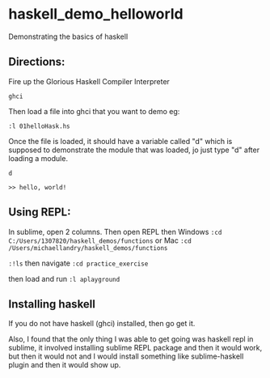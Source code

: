 # haskell_demo_helloworld
Demonstrating the basics of haskell

## Directions:
Fire up the Glorious Haskell Compiler Interpreter

`ghci`

Then load a file into ghci that you want to demo eg:

`:l 01helloHask.hs`

Once the file is loaded, it should have a variable called "d" which is supposed to demonstrate the module that was loaded, jo just type "d" after loading a module.

`d`

`>> hello, world!`

## Using REPL:

In sublime, open 2 columns.
Then open REPL
then Windows
`:cd C:/Users/1307820/haskell_demos/functions`
or Mac
`:cd /Users/michaellandry/haskell_demos/functions`

`:!ls`
then navigate
`:cd practice_exercise`

then load and run
`:l aplayground`


## Installing haskell
If you do not have haskell (ghci) installed, then go get it.

Also, I found that the only thing I was able to get going was haskell repl in sublime, it involved installing sublime REPL package and then it would work, but then it would not and I would install something like sublime-haskell plugin and then it would show up.
